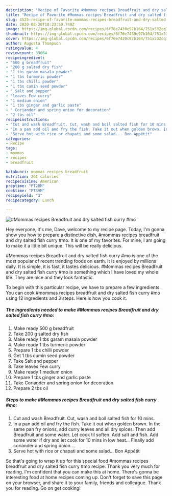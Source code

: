 ```yaml
---
description: "Recipe of Favorite #Mommas recipes Breadfruit and dry salted fish curry #mo"
title: "Recipe of Favorite #Mommas recipes Breadfruit and dry salted fish curry #mo"
slug: 4525-recipe-of-favorite-mommas-recipes-breadfruit-and-dry-salted-fish-curry-mo
date: 2020-08-20T10:23:59.740Z
image: https://img-global.cpcdn.com/recipes/6f76e7430c97b164/751x532cq70/mommas-recipes-breadfruit-and-dry-salted-fish-curry-mo-recipe-main-photo.jpg
thumbnail: https://img-global.cpcdn.com/recipes/6f76e7430c97b164/751x532cq70/mommas-recipes-breadfruit-and-dry-salted-fish-curry-mo-recipe-main-photo.jpg
cover: https://img-global.cpcdn.com/recipes/6f76e7430c97b164/751x532cq70/mommas-recipes-breadfruit-and-dry-salted-fish-curry-mo-recipe-main-photo.jpg
author: Augusta Thompson
ratingvalue: 4
reviewcount: 39064
recipeingredient:
- "500 g breadfruit"
- "200 g salted dry fish"
- "1 tbs garam masala powder"
- "1 tbs turmeric powder"
- "1 tbs chilli powder"
- "1 tbs cumin seed powder"
- " Salt and pepper"
- "leaves Few curry"
- "1 medium onion"
- "1 tbs ginger and garlic paste"
- " Coriander and spring onion for decoration"
- "2 tbs oil"
recipeinstructions:
- "Cut and wash Breadfruit. Cut, wash and boil salted fish for 10 mins."
- "In a pan add oil and fry the fish. Take it out when golden brown. In the same pan fry onions, add curry leaves and all dry spices. Then add Breadfruit and some water. Let cook til soften. Add salt and fish. Add some water if dry and let cook for 10 mins in low heat... Finally add coriander and spring onion...."
- "Serve hot with rice or chapati and some salad... Bon Appétit"
categories:
- Recipe
tags:
- mommas
- recipes
- breadfruit

katakunci: mommas recipes breadfruit 
nutrition: 261 calories
recipecuisine: American
preptime: "PT28M"
cooktime: "PT39M"
recipeyield: "3"
recipecategory: Lunch

---
```



![#Mommas recipes Breadfruit and dry salted fish curry #mo](https://img-global.cpcdn.com/recipes/6f76e7430c97b164/751x532cq70/mommas-recipes-breadfruit-and-dry-salted-fish-curry-mo-recipe-main-photo.jpg)

Hey everyone, it's me, Dave, welcome to my recipe page. Today, I'm gonna show you how to prepare a distinctive dish, #mommas recipes breadfruit and dry salted fish curry #mo. It is one of my favorites. For mine, I am going to make it a little bit unique. This will be really delicious.



#Mommas recipes Breadfruit and dry salted fish curry #mo is one of the most popular of recent trending foods on earth. It is enjoyed by millions daily. It is simple, it is fast, it tastes delicious. #Mommas recipes Breadfruit and dry salted fish curry #mo is something which I have loved my whole life. They are nice and they look fantastic.


To begin with this particular recipe, we have to prepare a few ingredients. You can cook #mommas recipes breadfruit and dry salted fish curry #mo using 12 ingredients and 3 steps. Here is how you cook it.

<!--inarticleads1-->

##### The ingredients needed to make #Mommas recipes Breadfruit and dry salted fish curry #mo:

1. Make ready 500 g breadfruit
1. Take 200 g salted dry fish
1. Make ready 1 tbs garam masala powder
1. Make ready 1 tbs turmeric powder
1. Prepare 1 tbs chilli powder
1. Get 1 tbs cumin seed powder
1. Take  Salt and pepper
1. Take leaves Few curry
1. Make ready 1 medium onion
1. Prepare 1 tbs ginger and garlic paste
1. Take  Coriander and spring onion for decoration
1. Prepare 2 tbs oil




<!--inarticleads2-->

##### Steps to make #Mommas recipes Breadfruit and dry salted fish curry #mo:

1. Cut and wash Breadfruit. Cut, wash and boil salted fish for 10 mins.
1. In a pan add oil and fry the fish. Take it out when golden brown. In the same pan fry onions, add curry leaves and all dry spices. Then add Breadfruit and some water. Let cook til soften. Add salt and fish. Add some water if dry and let cook for 10 mins in low heat... Finally add coriander and spring onion....
1. Serve hot with rice or chapati and some salad... Bon Appétit




So that's going to wrap it up for this special food #mommas recipes breadfruit and dry salted fish curry #mo recipe. Thank you very much for reading. I'm confident that you can make this at home. There's gonna be interesting food at home recipes coming up. Don't forget to save this page on your browser, and share it to your family, friends and colleague. Thank you for reading. Go on get cooking!

